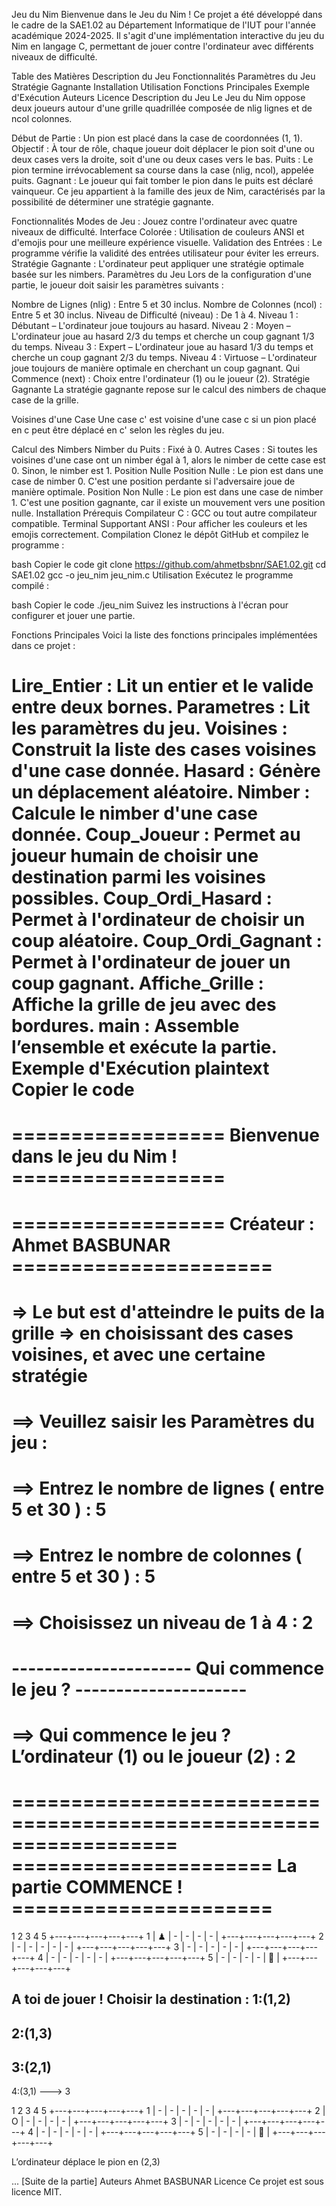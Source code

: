 Jeu du Nim
Bienvenue dans le Jeu du Nim ! Ce projet a été développé dans le cadre de la SAE1.02 au Département Informatique de l'IUT pour l'année académique 2024-2025. Il s'agit d'une implémentation interactive du jeu du Nim en langage C, permettant de jouer contre l'ordinateur avec différents niveaux de difficulté.

Table des Matières
Description du Jeu
Fonctionnalités
Paramètres du Jeu
Stratégie Gagnante
Installation
Utilisation
Fonctions Principales
Exemple d'Exécution
Auteurs
Licence
Description du Jeu
Le Jeu du Nim oppose deux joueurs autour d'une grille quadrillée composée de nlig lignes et de ncol colonnes.

Début de Partie : Un pion est placé dans la case de coordonnées (1, 1).
Objectif : À tour de rôle, chaque joueur doit déplacer le pion soit d'une ou deux cases vers la droite, soit d'une ou deux cases vers le bas.
Puits : Le pion termine irrévocablement sa course dans la case (nlig, ncol), appelée puits.
Gagnant : Le joueur qui fait tomber le pion dans le puits est déclaré vainqueur.
Ce jeu appartient à la famille des jeux de Nim, caractérisés par la possibilité de déterminer une stratégie gagnante.

Fonctionnalités
Modes de Jeu : Jouez contre l'ordinateur avec quatre niveaux de difficulté.
Interface Colorée : Utilisation de couleurs ANSI et d'emojis pour une meilleure expérience visuelle.
Validation des Entrées : Le programme vérifie la validité des entrées utilisateur pour éviter les erreurs.
Stratégie Gagnante : L'ordinateur peut appliquer une stratégie optimale basée sur les nimbers.
Paramètres du Jeu
Lors de la configuration d'une partie, le joueur doit saisir les paramètres suivants :

Nombre de Lignes (nlig) : Entre 5 et 30 inclus.
Nombre de Colonnes (ncol) : Entre 5 et 30 inclus.
Niveau de Difficulté (niveau) : De 1 à 4.
Niveau 1 : Débutant – L'ordinateur joue toujours au hasard.
Niveau 2 : Moyen – L'ordinateur joue au hasard 2/3 du temps et cherche un coup gagnant 1/3 du temps.
Niveau 3 : Expert – L'ordinateur joue au hasard 1/3 du temps et cherche un coup gagnant 2/3 du temps.
Niveau 4 : Virtuose – L'ordinateur joue toujours de manière optimale en cherchant un coup gagnant.
Qui Commence (next) : Choix entre l'ordinateur (1) ou le joueur (2).
Stratégie Gagnante
La stratégie gagnante repose sur le calcul des nimbers de chaque case de la grille.

Voisines d'une Case
Une case c' est voisine d'une case c si un pion placé en c peut être déplacé en c' selon les règles du jeu.

Calcul des Nimbers
Nimber du Puits : Fixé à 0.
Autres Cases :
Si toutes les voisines d'une case ont un nimber égal à 1, alors le nimber de cette case est 0.
Sinon, le nimber est 1.
Position Nulle
Position Nulle : Le pion est dans une case de nimber 0. C'est une position perdante si l'adversaire joue de manière optimale.
Position Non Nulle : Le pion est dans une case de nimber 1. C'est une position gagnante, car il existe un mouvement vers une position nulle.
Installation
Prérequis
Compilateur C : GCC ou tout autre compilateur compatible.
Terminal Supportant ANSI : Pour afficher les couleurs et les emojis correctement.
Compilation
Clonez le dépôt GitHub et compilez le programme :

bash
Copier le code
git clone https://github.com/ahmetbsbnr/SAE1.02.git
cd SAE1.02
gcc -o jeu_nim jeu_nim.c
Utilisation
Exécutez le programme compilé :

bash
Copier le code
./jeu_nim
Suivez les instructions à l'écran pour configurer et jouer une partie.

Fonctions Principales
Voici la liste des fonctions principales implémentées dans ce projet :

Lire_Entier : Lit un entier et le valide entre deux bornes.
Parametres : Lit les paramètres du jeu.
Voisines : Construit la liste des cases voisines d'une case donnée.
Hasard : Génère un déplacement aléatoire.
Nimber : Calcule le nimber d'une case donnée.
Coup_Joueur : Permet au joueur humain de choisir une destination parmi les voisines possibles.
Coup_Ordi_Hasard : Permet à l'ordinateur de choisir un coup aléatoire.
Coup_Ordi_Gagnant : Permet à l'ordinateur de jouer un coup gagnant.
Affiche_Grille : Affiche la grille de jeu avec des bordures.
main : Assemble l’ensemble et exécute la partie.
Exemple d'Exécution
plaintext
Copier le code
==================================================================
================== Bienvenue dans le jeu du Nim ! ==================
==================================================================
================== Créateur : Ahmet BASBUNAR ======================
==================================================================
=> Le but est d'atteindre le puits de la grille
=> en choisissant des cases voisines, et avec une certaine stratégie
==================================================================
==> Veuillez saisir les Paramètres du jeu :
==================================================================
==> Entrez le nombre de lignes ( entre 5 et 30 )   : 5
==================================================================
==> Entrez le nombre de colonnes ( entre 5 et 30 )  : 5
==================================================================
==> Choisissez un niveau de 1 à 4 : 2
==================================================================
---------------------- Qui commence le jeu ? ---------------------
==================================================================
==> Qui commence le jeu ? L’ordinateur (1) ou le joueur (2) : 2
==================================================================
==================================================================
====================== La partie COMMENCE ! ======================
==================================================================
   1   2   3   4   5
   +---+---+---+---+---+
 1 | ♟ | - | - | - | - |
   +---+---+---+---+---+
 2 | - | - | - | - | - |
   +---+---+---+---+---+
 3 | - | - | - | - | - |
   +---+---+---+---+---+
 4 | - | - | - | - | - |
   +---+---+---+---+---+
 5 | - | - | - | - | 🚩 |
   +---+---+---+---+---+

A toi de jouer !
Choisir la destination :
1:(1,2)
---------
2:(1,3)
---------
3:(2,1)
---------
4:(3,1)
---> 3

   1   2   3   4   5
   +---+---+---+---+---+
 1 | - | - | - | - | - |
   +---+---+---+---+---+
 2 | O | - | - | - | - |
   +---+---+---+---+---+
 3 | - | - | - | - | - |
   +---+---+---+---+---+
 4 | - | - | - | - | - |
   +---+---+---+---+---+
 5 | - | - | - | - | 🚩 |
   +---+---+---+---+---+

L’ordinateur déplace le pion en (2,3)

... [Suite de la partie]
Auteurs
Ahmet BASBUNAR
Licence
Ce projet est sous licence MIT.

